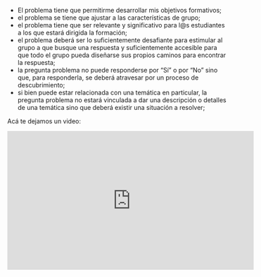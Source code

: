 * El problema tiene que permitirme desarrollar mis objetivos formativos;
* el problema se tiene que ajustar a las características de grupo;
* el problema tiene que ser relevante y significativo para l@s estudiantes a los que estará dirigida la formación;
* el problema deberá ser lo suficientemente desafiante para estimular al grupo a que busque una respuesta y suficientemente accesible para que todo el grupo pueda diseñarse sus propios caminos para encontrar la respuesta;
* la pregunta problema no puede responderse por “Sí” o por “No” sino que, para responderla, se deberá atravesar por un proceso de descubrimiento;
* si bien puede estar relacionada con una temática en particular, la pregunta problema no estará vinculada a dar una descripción o detalles de una temática sino que deberá existir una situación a resolver;

Acá te dejamos un video: 

<div align="center">
<iframe width="560" height="315" src="https://www.youtube.com/embed/LFB9WJeBCdA" frameborder="0" allow="autoplay; encrypted-media" allowfullscreen></iframe>
</div>
